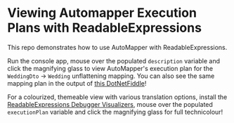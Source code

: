 # Viewing Automapper Execution Plans with ReadableExpressions

This repo demonstrates how to use AutoMapper with ReadableExpressions.

Run the console app, mouse over the populated `description` variable and click the magnifying glass to 
view AutoMapper's execution plan for the `WeddingDto` -> `Wedding` unflattening mapping. You can also 
see the same mapping plan in the output of [this DotNetFiddle](https://dotnetfiddle.net/aJYTGZ)!

For a colourized, themeable view with various translation options, install the 
[ReadableExpressions Debugger Visualizers](https://marketplace.visualstudio.com/items?itemName=vs-publisher-1232914.ReadableExpressionsVisualizers),
mouse over the populated `executionPlan` variable and click the magnifying glass for full technicolour!
